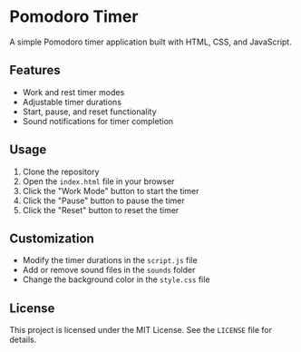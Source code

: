 # Pomodoro Timer

A simple Pomodoro timer application built with HTML, CSS, and JavaScript.

## Features

- Work and rest timer modes
- Adjustable timer durations
- Start, pause, and reset functionality
- Sound notifications for timer completion

## Usage

1. Clone the repository
2. Open the `index.html` file in your browser
3. Click the "Work Mode" button to start the timer
4. Click the "Pause" button to pause the timer
5. Click the "Reset" button to reset the timer



## Customization

- Modify the timer durations in the `script.js` file
- Add or remove sound files in the `sounds` folder
- Change the background color in the `style.css` file


## License

This project is licensed under the MIT License. See the `LICENSE` file for details.
